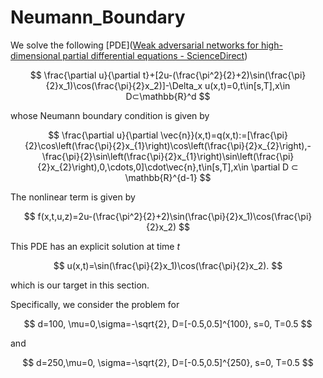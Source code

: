 # Neumann_Boundary

We solve the following [PDE]([Weak adversarial networks for high-dimensional partial differential equations - ScienceDirect](https://www.sciencedirect.com/science/article/pii/S0021999120301832))

$$
\frac{\partial u}{\partial t}+[2u-(\frac{\pi^2}{2}+2)\sin(\frac{\pi}{2}x_1)\cos(\frac{\pi}{2}x_2)]-\Delta_x u(x,t)=0,t\in[s,T],x\in D⊂\mathbb{R}^d
$$

whose Neumann boundary condition is given by

$$
\frac{\partial u}{\partial \vec{n}}(x,t)=q(x,t):=[\frac{\pi}{2}\cos\left(\frac{\pi}{2}x_{1}\right)\cos\left(\frac{\pi}{2}x_{2}\right),-\frac{\pi}{2}\sin\left(\frac{\pi}{2}x_{1}\right)\sin\left(\frac{\pi}{2}x_{2}\right),0,\cdots,0]\cdot\vec{n},t\in[s,T],x\in \partial D ⊂ \mathbb{R}^{d-1}
$$

The nonlinear term is given by

$$
f(x,t,u,z)=2u-(\frac{\pi^2}{2}+2)\sin(\frac{\pi}{2}x_1)\cos(\frac{\pi}{2}x_2)
$$


This PDE has an explicit solution at time $t$

$$
u(x,t)=\sin(\frac{\pi}{2}x_1)\cos(\frac{\pi}{2}x_2).
$$

which is our target in this section.



Specifically, we consider the problem for

$$
d=100, \mu=0,\sigma=-\sqrt{2}, D=[-0.5,0.5]^{100}, s=0, T=0.5
$$

and

$$
d=250,\mu=0, \sigma=-\sqrt{2}, D=[-0.5,0.5]^{250}, s=0, T=0.5
$$

